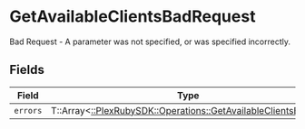 # GetAvailableClientsBadRequest

Bad Request - A parameter was not specified, or was specified incorrectly.


## Fields

| Field                                                                                                                  | Type                                                                                                                   | Required                                                                                                               | Description                                                                                                            |
| ---------------------------------------------------------------------------------------------------------------------- | ---------------------------------------------------------------------------------------------------------------------- | ---------------------------------------------------------------------------------------------------------------------- | ---------------------------------------------------------------------------------------------------------------------- |
| `errors`                                                                                                               | T::Array<[::PlexRubySDK::Operations::GetAvailableClientsErrors](../../models/operations/getavailableclientserrors.md)> | :heavy_minus_sign:                                                                                                     | N/A                                                                                                                    |
